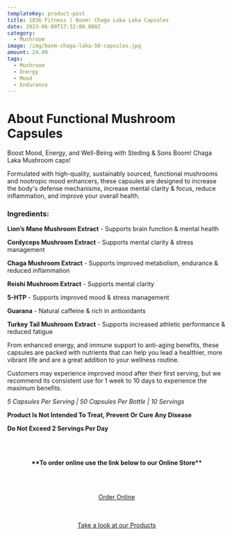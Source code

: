 ```yaml
---
templateKey: product-post
title: 1836 Fitness | Boom! Chaga Laka Laka Capsules
date: 2023-06-09T17:32:00.000Z
category:
  - Mushroom
image: /img/boom-chaga-laka-50-capsules.jpg
amount: 24.99
tags:
  - Mushroom
  - Energy
  - Mood
  - Endurance
---
```

# **About Functional Mushroom Capsules**

Boost Mood, Energy, and Well-Being with Steding & Sons Boom! Chaga Laka Mushroom caps!

Formulated with high-quality, sustainably sourced, functional mushrooms and nootropic mood enhancers, these capsules are designed to increase the body's defense mechanisms, increase mental clarity & focus, reduce inflammation, and improve your overall health.

### **Ingredients:**

**Lion’s Mane Mushroom Extract** - Supports brain function & mental health

**Cordyceps Mushroom Extract** - Supports mental clarity & stress management

**Chaga Mushroom Extract** - Supports improved metabolism, endurance & reduced inflammation

**Reishi Mushroom Extract** - Supports mental clarity

**5-HTP** - Supports improved mood & stress management

**Guarana** - Natural caffeine & rich in antioxidants

**Turkey Tail Mushroom Extract** - Supports increased athletic performance & reduced fatigue

From enhanced energy, and immune support to anti-aging benefits, these capsules are packed with nutrients that can help you lead a healthier, more vibrant life and are a great addition to your wellness routine.

Customers may experience improved mood after their first serving, but we recommend its consistent use for 1 week to 10 days to experience the maximum benefits.

*5 Capsules Per Serving | 50 Capsules Per Bottle | 10 Servings*

**Product Is Not Intended To Treat, Prevent Or Cure Any Disease**

**Do Not Exceed 2 Servings Per Day**

<br><br>

<Center>

**\*\*To order online use the link below to our Online Store\*\***

<br><br>

<Center><a class="link-view-more-products" target="_blank" href="https://capitalcbd.shop/product/1836-fitness-boom-chaga-laka-laka-capsules-50ct/">Order Online</a></

<br><br><br>

<Center><a class="link-view-more-products" target="_blank" href="https://capitalamericanshaman.com/products">Take a look at our Products</a></Center>

<br><br>